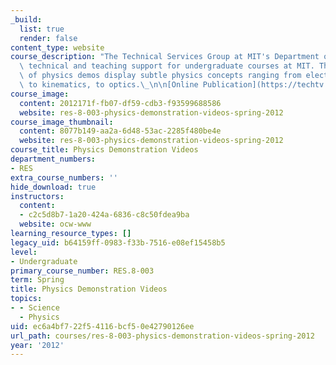 ```yaml
---
_build:
  list: true
  render: false
content_type: website
course_description: "The Technical Services Group at MIT's Department of Physics provides\
  \ technical and teaching support for undergraduate courses at MIT. These brief videos\
  \ of physics demos display subtle physics concepts ranging from electromagnetism,\
  \ to kinematics, to optics.\_\n\n[Online Publication](https://techtv.mit.edu/collections/f05bfc257ab1447b83470c3d9eeb5083/)\n"
course_image:
  content: 2012171f-fb07-df59-cdb3-f93599688586
  website: res-8-003-physics-demonstration-videos-spring-2012
course_image_thumbnail:
  content: 8077b149-aa2a-6d48-53ac-2285f480be4e
  website: res-8-003-physics-demonstration-videos-spring-2012
course_title: Physics Demonstration Videos
department_numbers:
- RES
extra_course_numbers: ''
hide_download: true
instructors:
  content:
  - c2c5d8b7-1a20-424a-6836-c8c50fdea9ba
  website: ocw-www
learning_resource_types: []
legacy_uid: b64159ff-0983-f33b-7516-e08ef15458b5
level:
- Undergraduate
primary_course_number: RES.8-003
term: Spring
title: Physics Demonstration Videos
topics:
- - Science
  - Physics
uid: ec6a4bf7-22f5-4116-bcf5-0e42790126ee
url_path: courses/res-8-003-physics-demonstration-videos-spring-2012
year: '2012'
---
```

